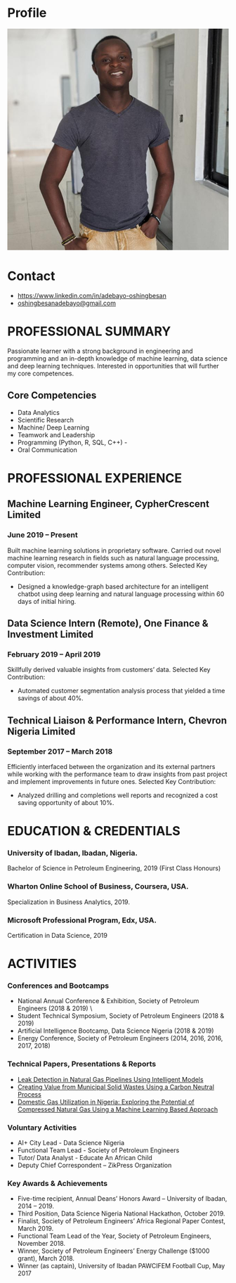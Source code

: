 # Profile
![image.png](https://github.com/Dehbaiyor/dehbaiyor.github.io/blob/master/pp.jfif)
# Contact 
- https://www.linkedin.com/in/adebayo-oshingbesan 
- oshingbesanadebayo@gmail.com 

# PROFESSIONAL SUMMARY 
Passionate learner with a strong background in engineering and programming and an in-depth knowledge of machine learning, data science and deep learning techniques. Interested in opportunities that will further my core competences.  
## Core Competencies 
- Data Analytics 					
- Scientific Research 
- Machine/ Deep Learning 			
- Teamwork and Leadership 
- Programming (Python, R, SQL, C++) 		-
- Oral Communication 
 
# PROFESSIONAL EXPERIENCE 
## Machine Learning Engineer, CypherCrescent Limited 
### June 2019 – Present 
Built machine learning solutions in proprietary software. Carried out novel machine learning research in fields such as natural language processing, computer vision, recommender systems among others. Selected Key Contribution: 
- Designed a knowledge-graph based architecture for an intelligent chatbot using deep learning and natural language processing within 60 days of initial hiring.

## Data Science Intern (Remote), One Finance & Investment Limited 
### February 2019 – April 2019 
Skillfully derived valuable insights from customers’ data. Selected Key Contribution: 
- Automated customer segmentation analysis process that yielded a time savings of about 40%. 

## Technical Liaison & Performance Intern, Chevron Nigeria Limited 
### September 2017 – March 2018 
Efficiently interfaced between the organization and its external partners while working with the performance team to draw insights from past project and implement improvements in future ones. Selected Key Contribution: 
- Analyzed drilling and completions well reports and recognized a cost saving opportunity of about 10%. 
 
 
# EDUCATION & CREDENTIALS 
### University of Ibadan, Ibadan, Nigeria. 
Bachelor of Science in Petroleum Engineering, 2019 (First Class Honours) 
 
### Wharton Online School of Business, Coursera, USA. 
Specialization in Business Analytics, 2019. 
 
### Microsoft Professional Program, Edx, USA. 
Certification in Data Science, 2019 
 
# ACTIVITIES 
### Conferences and Bootcamps
- National Annual Conference & Exhibition, Society of Petroleum Engineers (2018 & 2019) \
- Student Technical Symposium, Society of Petroleum Engineers (2018 & 2019) 	
- Artificial Intelligence Bootcamp, Data Science Nigeria (2018 & 2019) 
- Energy Conference, Society of Petroleum Engineers (2014, 2016, 2016, 2017, 2018) 
 
### Technical Papers, Presentations & Reports 
- [Leak Detection in Natural Gas Pipelines Using Intelligent Models](https://www.onepetro.org/conference-paper/SPE-198738-MS) 
- [Creating Value from Municipal Solid Wastes Using a Carbon Neutral Process](https://drive.google.com/file/d/1JTt2xeWZJAF7KANDfgmh_pRnQ6Hyrs3u/view)
- [Domestic Gas Utilization in Nigeria: Exploring the Potential of Compressed Natural Gas Using a Machine Learning Based Approach](https://www.academia.edu/389198220)
 
### Voluntary Activities
- AI+ City Lead - Data Science Nigeria
- Functional Team Lead - Society of Petroleum Engineers 
- Tutor/ Data Analyst - Educate An African Child 
- Deputy Chief Correspondent – ZikPress Organization 
 
### Key Awards & Achievements
- Five-time recipient, Annual Deans’ Honors Award – University of Ibadan, 2014 – 2019. 
- Third Position, Data Science Nigeria National Hackathon, October 2019. 
- Finalist, Society of Petroleum Engineers’ Africa Regional Paper Contest, March 2019. 
- Functional Team Lead of the Year, Society of Petroleum Engineers, November 2018. 
- Winner, Society of Petroleum Engineers’ Energy Challenge ($1000 grant), March 2018. 
- Winner (as captain), University of Ibadan PAWCIFEM Football Cup, May 2017



```python

```
